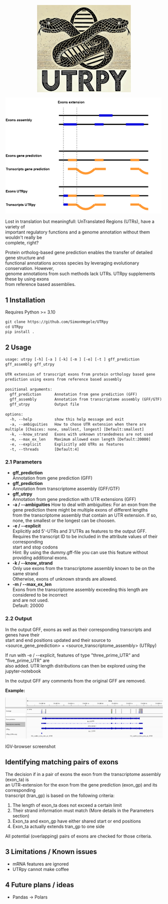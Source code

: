 <p align="center">
  <img src="figures/UTRpyLogo.png" width="300"/>
</p>

<p align="left">
  <img src="figures/UTRpy.png" width="500"/>
</p>

Lost in translation but meaningfull: UnTranslated Regions (UTRs), have a variety of<br>
important regulatory functions and a genome annotation without them wouldn't really be<br>
complete, right?

Protein ortholog-based gene prediction enables the transfer of detailed gene structure and<br>
functional annotations across species by leveraging evolutionary conservation. However,<br>
genome annotations from such methods lack UTRs. UTRpy supplements these by using exons<br>
from reference based
assemblies.

## 1 Installation

Requires Python >= 3.10

```
git clone https://github.com/SimonHegele/UTRpy
cd UTRpy
pip install .
```

## 2 Usage

```
usage: utrpy [-h] [-a ] [-k] [-m ] [-e] [-t ] gff_prediction gff_assembly gff_utrpy

UTR extension of transcript exons from protein orthology based gene prediction using exons from reference based assembly

positional arguments:
  gff_prediction      Annotation from gene prediction (GFF)
  gff_assembly        Annotation from transcriptome assembly (GFF/GTF)
  gff_utrpy           Output file

options:
  -h, --help          show this help message and exit
  -a, --ambiguities   How to chose UTR extension when there are multiple [Choices: none, smallest, longest] [Default:smallest]
  -k, --know_strand   Exons with unknown strandedness are not used
  -m, --max_ex_len    Maximum allowed exon length [Default:20000]
  -e, --explicit      Explicitly add UTRs as features
  -t, --threads       [Default:4]
```

### 2.1 Parameters

- **gff_prediction**<br>
Annotation from gene prediction (GFF)
- **gff_prediction**<br>
Annotation from transcriptome assembly (GFF/GTF)
- **gff_utrpy**<br>
Annotation from gene prediction with UTR extensions (GFF)
- **-a / --ambiguities**
How to deal with ambiguities:
For an exon from the gene prediction there might be multiple exons of different lengths<br>
from the transcriptome assembly that contain an UTR extension.
If so, none, the smallest or the longest can be choosen.
- **-e / --explicit**<br>
Explicitly add 5'-UTRs and 3'UTRs as features to the output GFF.<br>
Requires the transcript ID to be included in the attribute values of their corresponding<br>
start and stop codons<br>
Hint: By using the dummy.gff-file you can use this feature without providing additional exons.
- **-k / --know_strand**<br>
Only use exons from the transcriptome assembly known to be on the same strand<br>
Otherwise, exons of unknown strands are allowed.
- **-m / --max_ex_len**<br>
Exons from the transcriptome assembly exceeding this length are considered to be incorrect<br>
and are not used.<br>
Default: 20000

### 2.2 Output

In the output GFF, exons as well as their corresponding transcripts and genes have their<br>
start and end positions updated and their source to<br>
<source_gene_prediction> + <source_transcriptome_assembly> (UTRpy)

If run with -e / --explicit, features of type "three_prime_UTR" and "five_prime_UTR" are<br>
also added. UTR length distributions can then be explored using the jupyter-notebook<br>

In the output GFF any comments from the original GFF are removed.

**Example:**

<p align="left">
  <img src="figures/IGV.png" width="700"/>
</p>
IGV-browser screenshot

## Identifying matching pairs of exons

The decision if in a pair of exons the exon from the transcriptome assembly (exon_ta) is<br>
an UTR-extension for the exon from the gene prediction (exon_gp) and its corresponding<br>
transcript (tran_gp) is based on the following criteria:
1. The length of exon_ta does not exceed a certain limit
2. Their strand information must match (More details in the Parameters section)
3. Exon_ta and exon_gp have either shared start or end positions
4. Exon_ta actually extends tran_gp to one side

All potential (overlapping) pairs of exons are checked for those criteria.

## 3 Limitations / Known issues

- mRNA features are ignored
- UTRpy cannot make coffee

## 4 Future plans / ideas

- Pandas -> Polars